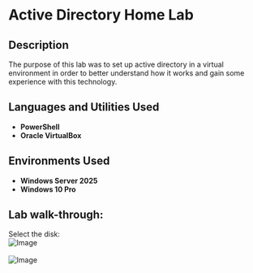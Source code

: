 <h1>Active Directory Home Lab</h1>


<h2>Description</h2>
The purpose of this lab was to set up active directory in a virtual environment in order to better understand how it works and gain some experience with this technology.
<br />


<h2>Languages and Utilities Used</h2>

- <b>PowerShell</b> 
- <b>Oracle VirtualBox</b>


<h2>Environments Used </h2>

- <b>Windows Server 2025</b>
- <b>Windows 10 Pro</b>

<h2>Lab walk-through:</h2>


Select the disk:  <br/>
![Image](https://github.com/user-attachments/assets/952550fb-a7ca-4bd6-b69b-2a304b27a4f8)
<br />
<br />
![Image](https://github.com/user-attachments/assets/25d69f33-9bc2-4bb1-a97b-b1868a55e741)



<!--
 ```diff
- text in red
+ text in green
! text in orange
# text in gray
@@ text in purple (and bold)@@
```
--!>
